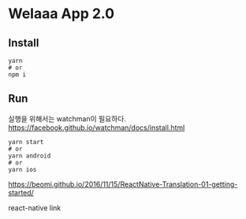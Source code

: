 # Welaaa App 2.0

## Install

```
yarn
# or
npm i
```

## Run

실행을 위해서는 watchman이 필요하다.  
https://facebook.github.io/watchman/docs/install.html

```
yarn start
# or
yarn android
# or
yarn ios
```

https://beomi.github.io/2016/11/15/ReactNative-Translation-01-getting-started/




react-native link